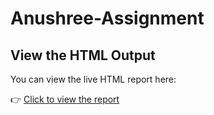 # Anushree-Assignment
## View the HTML Output
You can view the live HTML report here:

👉 [Click to view the report](https://anushree21525.github.io/Anushree-Assignment/Repo.html)
